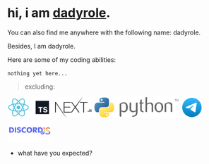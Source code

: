 # hi, i am <a href="https://github.com/dadyrole">dadyrole</a>.
You can also find me anywhere with the following name: dadyrole.

Besides, I am dadyrole.

Here are some of my coding abilities:

```
nothing yet here...
```
> excluding:
<div>
  <img height="50px" src="media/react.svg"/>
  <img height="50px" src="media/ts.svg"/>
  <img height="50px" src="media/nextjs.svg"/>
  <img height="50px" src="media/python.svg"/>
  <img height="50px" src="media/telegram.svg"/>
  <img height="50px" src="media/discordjs.svg"/>
</div>

* what have you expected?
